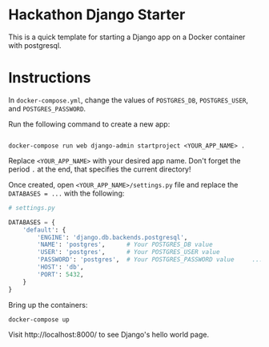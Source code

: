 # Hackathon Django Starter

This is a quick template for starting a Django app on a Docker container with postgresql.

# Instructions

In `docker-compose.yml`, change the values of `POSTGRES_DB`, `POSTGRES_USER`, and `POSTGRES_PASSWORD`.

Run the following command to create a new app:

```shell

docker-compose run web django-admin startproject <YOUR_APP_NAME> .

```

Replace `<YOUR_APP_NAME>` with your desired app name. Don't forget the period `.` at the end, that specifies the current directory!

Once created, open `<YOUR_APP_NAME>/settings.py` file and replace the `DATABASES = ...` with the following:

```python
# settings.py

DATABASES = {
    'default': {
        'ENGINE': 'django.db.backends.postgresql',
        'NAME': 'postgres',      # Your POSTGRES_DB value
        'USER': 'postgres',      # Your POSTGRES_USER value
        'PASSWORD': 'postgres',  # Your POSTGRES_PASSWORD value     ... from docker-compose.yml
        'HOST': 'db',
        'PORT': 5432,
    }
}
```

Bring up the containers:

```shell
docker-compose up
```

Visit http://localhost:8000/ to see Django's hello world page.
